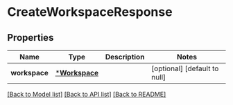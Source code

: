 # CreateWorkspaceResponse

## Properties
Name | Type | Description | Notes
------------ | ------------- | ------------- | -------------
**workspace** | [***Workspace**](Workspace.md) |  | [optional] [default to null]

[[Back to Model list]](../README.md#documentation-for-models) [[Back to API list]](../README.md#documentation-for-api-endpoints) [[Back to README]](../README.md)



